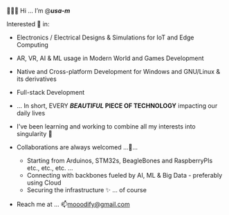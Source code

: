 👋👋👋 Hi ... I’m @**_usa-m_**

Interested 👀 in:
  - Electronics / Electrical Designs & Simulations for IoT and Edge Computing
  - AR, VR, AI & ML usage in Modern World and Games Development
  - Native and Cross-platform Development for Windows and GNU/Linux & its derivatives
  - Full-stack Development
  - ... In short, EVERY __*BEAUTIFUL* PIECE OF TECHNOLOGY__ impacting our daily lives


- I've been learning and working to combine all my interests into singularity 🌱


- Collaborations are always welcomed ...💞️...
  - Starting from Arduinos, STM32s, BeagleBones and RaspberryPIs etc., etc., etc. ...
  - Connecting with backbones fueled by AI, ML & Big Data - preferably using Cloud
  - Securing the infrastructure ✨ ... of course


- Reach me at ... 📫mooodify@gmail.com
